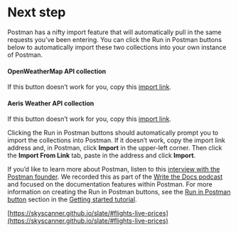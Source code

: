 # Next step

Postman has a nifty import feature that will automatically pull in the same requests you’ve been entering. You can click the Run in Postman buttons below to automatically import these two collections into your own instance of Postman.

#### OpenWeatherMap API collection

If this button doesn’t work for you, copy this [import link](https://www.getpostman.com/collections/abd0d0741e8206266958).

#### Aeris Weather API collection

If this button doesn’t work for you, copy this [import link](https://www.getpostman.com/collections/65dcddab41ff7a773bb1).

Clicking the Run in Postman buttons should automatically prompt you to import the collections into Postman. If it doesn’t work, copy the import link address and, in Postman, click **Import** in the upper-left corner. Then click the **Import From Link** tab, paste in the address and click **Import**.

If you’d like to learn more about Postman, listen to this [interview with the Postman founder](https://idratherbewriting.com/2018/01/22/postman-for-docs-podcast/). We recorded this as part of the [Write the Docs podcast](https://podcast.writethedocs.org/) and focused on the documentation features within Postman. For more information on creating the Run in Postman buttons, see the [Run in Postman button](https://idratherbewriting.com/learnapidoc/docapis\_doc\_getting\_started\_section.html#runinpostmanbutton) section in the [Getting started tutorial](https://idratherbewriting.com/learnapidoc/docapis\_doc\_getting\_started\_section.html).

[https://skyscanner.github.io/slate/#flights-live-prices](https://skyscanner.github.io/slate/#flights-live-prices)
